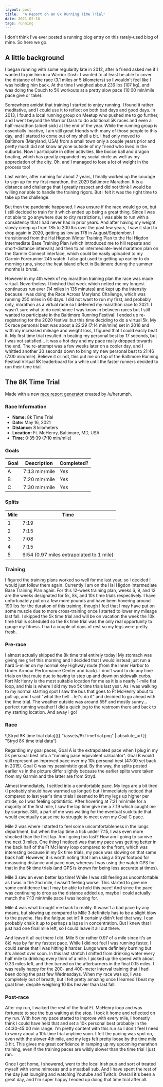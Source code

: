 ```yaml
---
layout: post
title:  "A Report on an 8k Running Time Trial"
date: 2021-05-16
tags: running
---
```


I don't think I've ever posted a running blog entry on this rarely-used blog of mine.  So here we go.

## A little background

I began running with some regularity late in 2012, after a friend asked me if I wanted to join him in a Warrior Dash. I wanted to at least be able to cover the distance of the race (3.1 miles or 5 kilometers) so I wouldn't feel like I was holding him back. At the time I weighed about 236 lbs (107 kg), and was doing the Couch to 5K workouts at a pretty slow pace (10:00 min/mile pace give or take).

Somewhere amidst that training I started to enjoy running.  I found it rather meditative, and I could use it to reflect on both bad days and good days. In 2013, I found a local running group on Meetup who pushed me to go further, and I went beyond the Warrior Dash to do additional 5K races and even a half-marathon (albeit sick) at the end of the year. While the running group is essentially inactive, I am still great friends with many of those people to this day, and I started to come out of my shell a bit. I had only moved to Baltimore (Maryland, USA) from a small town only a couple years prior and pretty much did not know anyone outside of my friend who lived in the suburbs. Now I participate in other activities, like bocce ball and dragon boating, which has greatly expanded my social circle as well as my appreciation of the city. Oh, and I managed to lose a lot of weight in the process too!

Last winter, after running for about 7 years, I finally worked up the courage to sign up for my first marathon, the 2020 Baltimore Marathon. It is a distance and challenge that I greatly respect and did not think I would be willing nor able to handle the training rigors. But I felt it was the right time to take up the challenge.

But then the pandemic happened. I was unsure if the race would go on, but I still decided to train for it which ended up being a great thing. Since I was not able to go anywhere due to city restrictions, I was able to run with a consistency that I had never had in prior years. And after having my weight slowly creep up from 185 to 200 lbs over the past few years, I saw it start to drop again in 2020, getting as low as 178 in August/September. I transitioned from the Hal Higdon Winter Training Plan to the Hal Higdon Intermediate Base Training Plan (which introduced me to hill repeats and short-distance intervals) and then to an intermediate-level marathon plan on the Garmin Connect interface, which could be easily uploaded to my Garmin Forerunner 245 watch. I also got used to getting up earlier to do morning runs, since the heat island effect in Baltimore during the summer months is brutal.

However in my 4th week of my marathon training plan the race was made virtual. Nevertheless I finished that week which netted me my longest continuous run ever (14 miles in 135 minutes) and kept up the intensity because I was doing the Race Across Maryland Challenge, which was running 250 miles in 60 days. I did not want to run my first, and probably only, marathon as a virtual race so I deferred my marathon race to 2021. I wasn't sure what to do next since I was know in between races but I still wanted to participate in the Baltimore Running Festival. I ended up re-registering for the 2020 festival but this time deciding to do a virtual 5k.  My 5k race personal best was about a 22:29 (7:14 min/mile) set in 2016 and with my increased mileage and weight loss, I figured that I could easily beat it. My first time trial resulted in beating my personal best by 17 seconds, but I was not satisfied... it was a hot day and my pace really dropped towards the end. The re-attempt was a few weeks later on a cooler day, and I whittled another 30 seconds down to bring my new personal best to 21:46 (7:00 min/mile).  Believe it or not, this put me on top of the Baltimore Running Festival Virtual 5K leaderboard for a while until the faster runners decided to run their time trial.

## The 8K Time Trial

Made with a new [race report generator](http://sfdavis.com/racereports/) created by /u/herumph.

### Race Information

* **Name:** 8k Time Trial
* **Date:** May 16, 2021
* **Distance:** 8 kilometers
* **Location:** Ft. McHenry, Baltimore, MD, USA
* **Time:** 0:35:39 (7:10 min/mile)

### Goals

| Goal | Description | Completed? |
|------|-------------|------------|
| A | 7:13 min/mile | *Yes* |
| B | 7:20 min/mile | *Yes* |
| C | 7:30 min/mile | *Yes* |

### Splits

| Mile | Time |
|------|------|
| 1 | 7:19 |
| 2 | 7:15 |
| 3 | 7:08 |
| 4 | 7:15 |
| 5 | 6:54 (0.97 miles extrapolated to 1 mile) |

### Training

I figured the training plans worked so well for me last year, so I decided I would just follow them again. Currently I am on the Hal Higdon Intermediate Base Training Plan again. For this 12-week training plan, weeks 6, 9, and 12 are the weeks designated for 5k, 8k, and 10k time trials respectively. I have unfortunately put on a few more pounds and have been hovering around 190 lbs for the duration of this training, though I feel that I may have put on some muscle due to more cross-training once I started to lower my mileage last fall. I skipped the 5k time trial and will be on vacation the week the 10k time trial is scheduled so the 8k time trial was the only real opportunity to gauge my fitness. I had a couple of days of rest so my legs were pretty fresh.

### Pre-race

I almost actually skipped the 8k time trial entirely today! My stomach was giving me grief this morning and I decided that I would instead just run a hard 5-miler on my normal Key Highway route (from the Inner Harbor to Under Armour Performance Center and back). I don't want to do any time trials on that route due to having to step up and down on sidewalk curbs. Fort McHenry is the most suitable location for me as it is a nearly 1-mile flat loop, and this is where I did my two 5k time trials last year. As I was walking to my normal starting spot I saw the bus that goes to Ft McHenry about to pull up, and I said "what the hell... let's do it" and decided to go ahead with the time trial. The weather outside was around 55F and mostly sunny... perfect running weather! I did a quick jog to the restroom there and back to my starting location. And away I go!

### Race

![Stryd 8K time trial data]({{ "/assets/8kTimeTrial.png" | absulute_url }} "Stryd 8K time trial data")

Regarding my goal paces, Goal A is the extrapolated pace when I plug in my 5k personal best into a "running pace equivalent calculator". Goal B would still represent an improved pace over my 10k personal best (47:00 set back in 2015).  Goal C was my pessimistic goal. By the way, the splits posted earlier vs in the picture differ slightly because the earlier splits were taken from my Garmin and the latter are from Stryd.

Almost immediately, I settled into a comfortable pace. My legs are a bit tired (I probably should have warmed up longer) but I immediately noticed that compared to last year's time trials I seemed to lift my legs up higher per stride, so I was feeling optimtistic. After hovering at 7:21 min/mile for a majority of the first mile, I saw the lap time give me a 7:19 which caught me by surprise. Still, a part of me was waiting for the eventual suckitude that would eventually cause me to struggle to meet even my Goal C pace.

Mile 2 was where I started to feel some uncomfortableness in the lungs department, but when the lap time a tick under 7:15, I was even more shocked than the first lap. Am I going too fast? How am I going to survive the next 3 miles. One thing I noticed was that my pace was getting better in the back half of the Ft McHenry loop compared to the front, which was interesting because in my 5k time trials, my pace was slowing on that same back half. However, it is worth noting that I am using a Stryd footpod for measuring distance and pace now, whereas I was using the watch GPS for that in the 5k time trials (and GPS is known for being less accurate at times).

Mile 3 saw an even better lap time!  While I was still feeling as uncomfortable as I was in the 2nd mile, I wasn't feeling worse. This started to give me some confidence that I may be able to hold this pace! And since the pace was continuing to drop as the distance added up, maybe I could actually match the 7:13 min/mile pace I was hoping for.

Mile 4 was what brought me back to reality. It wasn't a bad pace by any means, but slowing up compared to Mile 3 definitely has to be a slight blow to the psyche. Has the fatigue set in? It certainly didn't feel that way. I can probably chalk it up to perhaps a lapse in concentration. But I knew that I just had one final mile left, so I could leave it all out there.

And leave it all out there I did. Mile 5 (or rather 0.97 of a mile since it's an 8k) was by far my fastest pace. While I did not feel I was running faster, I could sense that I was hitting it harder. Lungs were definitely burning but it's almost over soon. In this last stretch I shifted from drinking water every half mile to drinking every third of a mile. I picked up the speed with about 0.33 miles left, and then turned on the afterburners in the final 0.15 miles. I was really happy for the 200- and 400-meter interval training that I had been doing the past few Wednesdays. When my race was up, I was completely out of breath, but I felt pretty amazing once I learned I beat my goal time, despite weighing 10 lbs heavier than last fall.

### Post-race

After my run, I walked the rest of the final Ft. McHenry loop and was fortunate to see the bus waiting at the stop. I took it home and reflected on my run. With how my pace started to improve with every mile, I honestly think I could have held that and set a 10k personal best probably in the 44:30-45:00 min range. I'm pretty content with this run so I don't feel I need to worry about a 10k time trial anytime soon. I felt the pacing was spot on, even with the slower 4th mile, and my legs felt pretty loose by the time mile 3 hit. This gives me great confidence in ramping up my upcoming marathon training, even if the training paces are wildly slower than the time trial I just ran.

Once I got home, I showered, went to the local Irish pub and sort of treated myself with some mimosas and a meatball sub. And I have spent the rest of the day just lounging and watching Youtube and Twitch. Overall it's been a great day, and I'm super happy I ended up doing that time trial after all.

